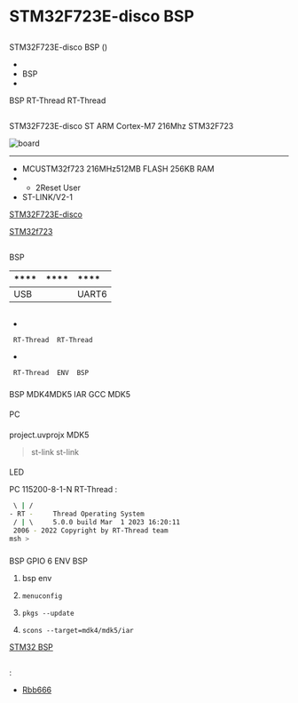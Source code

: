 # STM32F723E-disco  BSP 

## 

 STM32F723E-disco  BSP () 



- 
- BSP 
- 

 BSP RT-Thread  RT-Thread 

## 

STM32F723E-disco  ST  ARM Cortex-M7  216Mhz STM32F723 



![board](figures/board.png)

 **** 

- MCUSTM32f723 216MHz512MB FLASH 256KB RAM
- 
  - 2Reset  User
- ST-LINK/V2-1

 [STM32F723E-disco ](https://www.st.com/en/evaluation-tools/32f723ediscovery.html)

 [STM32f723 ](https://www.st.com/zh/microcontrollers-microprocessors/stm32f723ie.html)

## 

 BSP 

| ****      | **** | ****                              |
| :----------------- | :----------: | :------------------------------------- |
| USB    |          |              UART6                  |


## 



- 

     RT-Thread  RT-Thread  

- 

     RT-Thread  ENV  BSP 


### 

 BSP  MDK4MDK5  IAR  GCC  MDK5 

#### 

 PC

#### 

 project.uvprojx  MDK5 

>  st-link  st-link 

#### 

LED 

 PC 115200-8-1-N RT-Thread :

```bash
 \ | /
- RT -     Thread Operating System
 / | \     5.0.0 build Mar  1 2023 16:20:11
 2006 - 2022 Copyright by RT-Thread team
msh >
```

### 

 BSP  GPIO  6  ENV  BSP 

1.  bsp  env 

2.  `menuconfig` 

3.  `pkgs --update` 

4.  `scons --target=mdk4/mdk5/iar` 

 [STM32  BSP ](../docs/STM32BSP.md)

## 



## 

:
- [Rbb666](https://github.com/Rbb666)
